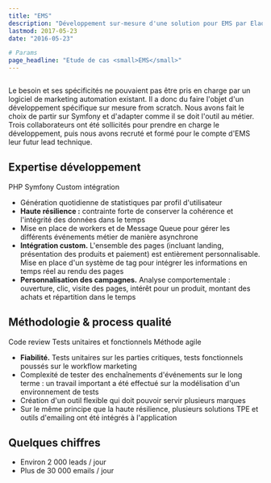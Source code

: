 ```yaml
---
title: "EMS"
description: "Développement sur-mesure d'une solution pour EMS par Elao. Etude de cas."
lastmod: 2017-05-23
date: "2016-05-23"

# Params
page_headline: "Etude de cas <small>EMS</small>"
---
```

<section class="preview">
    <div class="col-lg-9 frame">
        <a href="http://example.com" target="_blank" class="frame__link disabled">
          <img data-slideshow="illustration" src="images/etudes-de-cas/ems_mockup1.png" alt="">
        </a>
    </div>
    <div class="col-lg-3 frame--side pull-right">
        <img data-slideshow-thumb="illustration" src="images/etudes-de-cas/ems_mockup1.png" alt="" class="active">
    </div>
</section>
<div class="clearfix"></div>
<section>
    <p class="description">Le besoin et ses spécificités ne pouvaient pas être pris en charge par un logiciel de marketing automation existant. Il a donc du faire l'objet d'un développement spécifique sur mesure from scratch. Nous avons fait le choix de partir sur Symfony et d'adapter comme il se doit l'outil au métier. Trois collaborateurs ont été sollicités pour prendre en charge le développement, puis nous avons recruté et formé pour le compte d'EMS leur futur lead technique.</p>
    <article>
        <h2>Expertise développement</h2>
        <a class="tag tag--small">PHP</a>
        <a class="tag tag--small">Symfony</a>
        <a class="tag tag--small">Custom intégration</a>
        <ul class="red-square">
            <li><span>Génération quotidienne de statistiques par profil d'utilisateur</span></li>
            <li><span><strong>Haute résilience :</strong> contrainte forte de conserver la cohérence et l'intégrité des données dans le temps</span></li>
            <li><span>Mise en place de workers et de Message Queue pour gérer les différents événements métier de manière asynchrone</span></li>
            <li><span><strong>Intégration custom.</strong> L'ensemble des pages (incluant landing, présentation des produits et paiement) est entièrement personnalisable. Mise en place d'un système de tag pour intégrer les informations en temps réel au rendu des pages</span></li>
            <li><span><strong>Personnalisation des campagnes.</strong> Analyse comportementale : ouverture, clic, visite des pages, intérêt pour un produit, montant des achats et répartition dans le temps</span></li>
        </ul>
    </article>
    <article>
        <h2>Méthodologie & process qualité</h2>
        <a class="tag tag--small">Code review</a>
        <a class="tag tag--small">Tests unitaires et fonctionnels</a>
        <a class="tag tag--small">Méthode agile</a>
        <ul class="red-square">
            <li><span><strong>Fiabilité.</strong> Tests unitaires sur les parties critiques, tests fonctionnels poussés sur le workflow marketing</span></li>
            <li><span>Complexité de tester des enchaînements d'événements sur le long terme : un travail important a été effectué sur la modélisation d'un environnement de tests</span></li>
            <li><span>Création d'un outil flexible qui doit pouvoir servir plusieurs marques</span></li>
            <li><span>Sur le même principe que la haute résilience, plusieurs solutions TPE et outils d'emailing ont été intégrés à l'application</span></li>
        </ul>
    </article>
    <article>
        <h2>Quelques chiffres</h2>
        <ul class="red-square">
            <li><span>Environ 2 000 leads / jour</span></li>
            <li><span>Plus de 30 000 emails / jour</span></li>
        </ul>
    </article>
</section>
